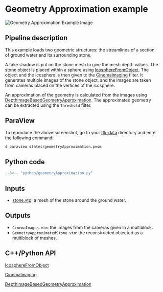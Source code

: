 # Geometry Approximation example

![Geometry Approximation Example Image](https://topology-tool-kit.github.io/img/gallery/geometryApproximation.jpg)

## Pipeline description
This example loads two geometric structures: the streamlines of a section of ground water and its surrounding stone.

A fake shadow is put on the stone mesh to give the mesh depth values. The stone object is placed within a sphere using [IcosphereFromObject](https://topology-tool-kit.github.io/doc/html/classttkIcosphereFromObject.html). The object and the icosphere is then given to the [CinemaImaging](https://topology-tool-kit.github.io/doc/html/classttkCinemaImaging.html) filter. It generates multiple images of the stone object, and the images are taken from cameras placed on the vertices of the icosphere.

 An approximation of the geometry is calculated from the images using [DepthImageBasedGeometryApproximation](https://topology-tool-kit.github.io/doc/html/classttkDepthImageBasedGeometryApproximation.html). The approximated geometry can be extracted using the `Threshold` filter.


## ParaView
To reproduce the above screenshot, go to your [ttk-data](https://github.com/topology-tool-kit/ttk-data) directory and enter the following command:
``` bash
$ paraview states/geometryApproximation.pvsm
```

## Python code

``` python  linenums="1"
--8<-- "python/geometryApproximation.py"
```

## Inputs
- [stone.vtp](https://github.com/topology-tool-kit/ttk-data/tree/dev/GroundWater.cdb/stone.vtp): a mesh of the stone around the ground water.

## Outputs
- `CinemaImages.vtm`: the images from the cameras given in a multiblock.
- `GeometryApproximatedStone.vtm`: the reconstructed objected as a multiblock of meshes.

## C++/Python API
[IcosphereFromObject](https://topology-tool-kit.github.io/doc/html/classttkIcosphereFromObject.html)

[CinemaImaging](https://topology-tool-kit.github.io/doc/html/classttkCinemaImaging.html)

[DepthImageBasedGeometryApproximation](https://topology-tool-kit.github.io/doc/html/classttkDepthImageBasedGeometryApproximation.html)
